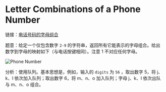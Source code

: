 # Letter Combinations of a Phone Number

链接：[电话号码的字母组合](https://leetcode-cn.com/problems/letter-combinations-of-a-phone-number/description/)

题意：给定一个仅包含数字 `2-9` 的字符串，返回所有它能表示的字母组合。给出数字到字母的映射如下（与电话按键相同）。注意 1 不对应任何字母。

![Phone Number](http://upload.wikimedia.org/wikipedia/commons/thumb/7/73/Telephone-keypad2.svg/200px-Telephone-keypad2.svg.png)

分析：使用队列。基本思想是，例如，输入的 `digits` 为 `56` ，取出数字 5，将 j、k、l 依次加入队列；取出数字 6，将 m、n、o 加入队列；字母 j、k、l 依次出队与 m、n、o 组合。

 